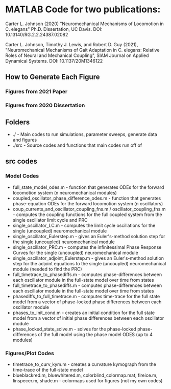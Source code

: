 # MATLAB Code for two publications:

Carter L. Johnson (2020) "Neuromechanical Mechanisms of Locomotion in C. elegans" Ph.D. Dissertation, UC Davis. DOI: 10.13140/RG.2.2.24387.02082

Carter L. Johnson, Timothy J. Lewis, and Robert D. Guy (2021), "Neuromechanical Mechanisms of Gait Adaptation in C. elegans: Relative Roles of Neural and Mechanical Coupling", SIAM Journal on Applied Dynamical Systems. DOI: 10.1137/20M1346122

## How to Generate Each Figure

### Figures from 2021 Paper

### Figures from 2020 Dissertation


## Folders

* ./ - Main codes to run simulations, parameter sweeps, generate data and figures
* ./src - Source codes and functions that main codes run off of

## src codes

### Model Codes
* full_state_model_odes.m - function that generates ODEs for the forward locomotion system (n neuromechanical modules)
* coupled_oscillator_phase_difference_odes.m - function that generates phase-equation ODEs for the forward locomotion system (n oscillators)
* coup_currents_and_oscillator_coupling_fns.m / oscillator_coupling_fns.m - computes the coupling functions for the full coupled system from the single oscillator limit cycle and PRC
* single_oscillator_LC.m - computes the limit cycle oscillations for the single (uncoupled) neuromechanical module
*  single_oscillator_Eulerstep.m - gives an Euler's-method solution step for the single (uncoupled) neuromechanical module
* single_oscillator_PRC.m - computes the infinitessimal Phase Response Curves for the single (uncoupled) neuromechanical module
*  single_oscillator_adjoint_Eulerstep.m - gives an Euler's-method solution step for the adjoint equations to the single (uncoupled) neuromechanical module (needed to find the PRC)
* full_timetrace_to_phasediffs.m - computes phase-differences between each oscillator module in the full-state model over time from states
* full_timetrace_to_phasediffs.m - computes phase-differences between each oscillator module in the full-state model over time from states
* phasediffs_to_full_timetrace.m -  computes time-trace for the full state model from a vector of phase-locked phase differences between each oscillator module
* phases_to_init_cond.m - creates an initial condition for the full state model from a vector of initial phase differences between each oscillator module
* phase_locked_state_solve.m - solves for the phase-locked phase-differences of the full model using the phase model ODES (up to 4 modules)
 

### Figures/Plot Codes
* timetrace_to_curv_kym.m - creates a curvature kymograph from the time-trace of the full-state model
* blueblackred.m, bluewhitered.m, colorblind_colormap.mat, fireice.m, linspecer.m, shade.m - colormaps used for figures (not my own codes)
